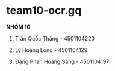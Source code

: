 # team10-ocr.gq
____NHÓM 10____
1. Trần Quốc Thắng - 4501104220

2. Lý Hoàng Long - 4501104129

3. Đặng Phan Hoàng Sang - 4501104197
